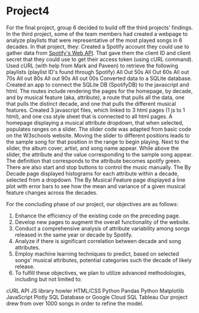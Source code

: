 # Project4
For the final project, group 6 decided to build off the third projects’ findings. In the third project, some of the team members had created a webpage to analyze playlists that were representative of the most played songs in 6 decades. In that project, they:
Created a Spotify account they could use to gather data from [Spotify's Web API](https://developer.spotify.com/documentation/web-api). That gave them the client ID and client secret that they could use to get their access token (using cURL command).
Used cURL (with help from Mark and Paveen) to retrieve the following playlists (playlist ID's found through Spotify)
All Out 50s
All Out 60s
All out 70s
All out 80s
All out 90s
All out 00s
Converted data to a SQLite database.
Created an app to connect the SQLite DB (SpotifyDB) to the javascript and html. The routes include rendering the pages for the homepage, by decade, and by musical feature (aka, attribute), a route that pulls all the data, one that pulls the distinct decade, and one that pulls the different musical features.
Created 3 javascript files, which linked to 3 html pages (1 js to 1 html), and one css style sheet that is connected to all html pages.
A homepage displaying a musical attribute dropdown, that when selected, populates ranges on a slider. The slider code was adapted from basic code on the W3schools website. Moving the slider to different positions leads to the sample song for that position in the range to begin playing. Next to the slider, the album cover, artist, and song name appear. While above the slider, the attribute and the value corresponding to the sample song appear. The definition that corresponds to the attribute becomes spotify green. There are also start and stop buttons to control the music manually.
The By Decade page displayed histograms for each attribute within a decade, selected from a dropdown.
The By Musical Feature page displayed a line plot with error bars to see how the mean and variance of a given musical feature changes across the decades.
 

For the concluding phase of our project, our objectives are as follows:

1. Enhance the efficiency of the existing code on the preceding page.
2. Develop new pages to augment the overall functionality of the website.
3. Conduct a comprehensive analysis of attribute variability among songs released in the same year or decade by Spotify.
4. Analyze if there is significant correlation between decade and song attributes.
5. Employ machine learning techniques to predict, based on selected songs' musical attributes, potential categories such the decade of likely release.
6. To fulfill these objectives, we plan to utilize advanced methodologies, including but not limited to:

cURL API
JS library howler
HTML/CSS
Python Pandas
Python Matplotlib
JavaScript Plotly
SQL Database or Google Cloud SQL
Tableau
Our project drew from over 1000 songs in order to refine the model. 

